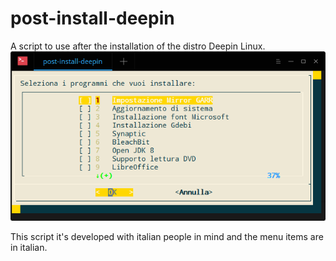# post-install-deepin
A script to use after the installation of the distro Deepin Linux.
![screenshoot](https://github.com/Fastbyte01/post-install-deepin/blob/master/DeepinScreenshot20170513161211.png  "Screenshoot of the script")


This script it's developed with italian people in mind and the menu items are in italian.